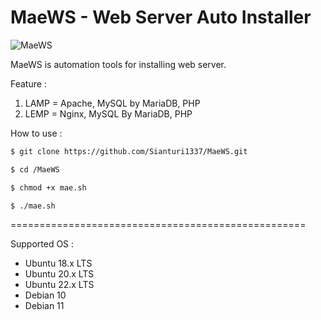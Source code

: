 # MaeWS - Web Server Auto Installer
![MaeWS](https://github.com/Sianturi1337/MaeWS/blob/main/maews_ss.png?raw=true)

MaeWS is automation tools for installing web server.

Feature :

1. LAMP = Apache, MySQL by MariaDB, PHP
2. LEMP = Nginx, MySQL By MariaDB, PHP

How to use : 
```bash
$ git clone https://github.com/Sianturi1337/MaeWS.git

$ cd /MaeWS

$ chmod +x mae.sh

$ ./mae.sh
```
===================================================

Supported OS : 
- Ubuntu 18.x LTS
- Ubuntu 20.x LTS
- Ubuntu 22.x LTS
- Debian 10
- Debian 11
